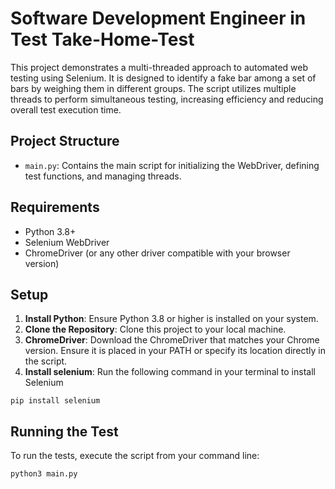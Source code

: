 # Software Development Engineer in Test Take-Home-Test
This project demonstrates a multi-threaded approach to automated web testing using Selenium. It is designed to identify a fake bar among a set of bars by weighing them in different groups. The script utilizes multiple threads to perform simultaneous testing, increasing efficiency and reducing overall test execution time.
## Project Structure
- `main.py`: Contains the main script for initializing the WebDriver, defining test functions, and managing threads.
## Requirements
- Python 3.8+
- Selenium WebDriver
- ChromeDriver (or any other driver compatible with your browser version)

## Setup
1. **Install Python**: Ensure Python 3.8 or higher is installed on your system.
2. **Clone the Repository**: Clone this project to your local machine.
3. **ChromeDriver**: Download the ChromeDriver that matches your Chrome version. Ensure it is placed in your PATH or specify its location directly in the script.
4. **Install selenium**: Run the following command in your terminal to install Selenium
```
pip install selenium
```
## Running the Test
To run the tests, execute the script from your command line:
```
python3 main.py
```